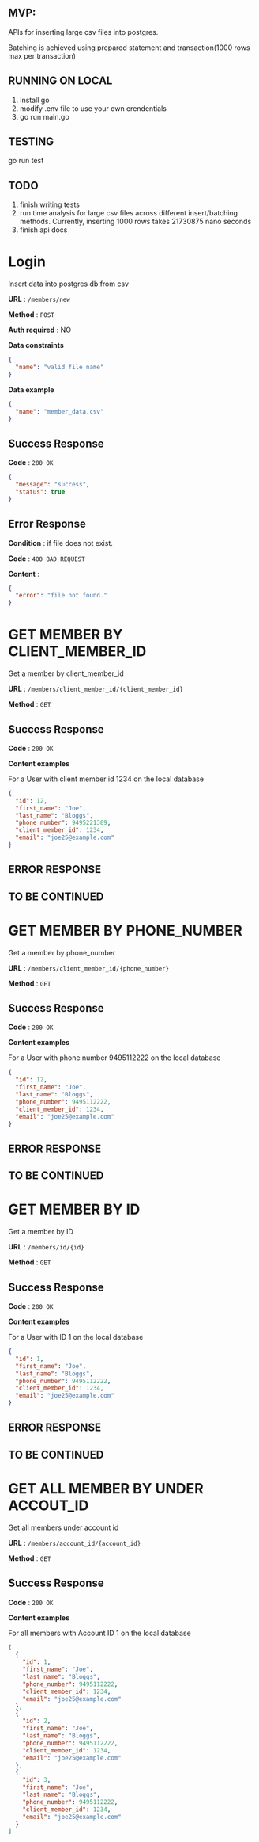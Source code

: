 ## MVP:

APIs for inserting large csv files into postgres.

Batching is achieved using prepared statement and transaction(1000 rows max per transaction)

## RUNNING ON LOCAL

1. install go
2. modify .env file to use your own crendentials
3. go run main.go

## TESTING

go run test

## TODO

1. finish writing tests
2. run time analysis for large csv files across different insert/batching methods. Currently, inserting 1000 rows takes 21730875 nano seconds
3. finish api docs

# Login

Insert data into postgres db from csv

**URL** : `/members/new`

**Method** : `POST`

**Auth required** : NO

**Data constraints**

```json
{
  "name": "valid file name"
}
```

**Data example**

```json
{
  "name": "member_data.csv"
}
```

## Success Response

**Code** : `200 OK`

```json
{
  "message": "success",
  "status": true
}
```

## Error Response

**Condition** : if file does not exist.

**Code** : `400 BAD REQUEST`

**Content** :

```json
{
  "error": "file not found."
}
```

# GET MEMBER BY CLIENT_MEMBER_ID

Get a member by client_member_id

**URL** : `/members/client_member_id/{client_member_id}`

**Method** : `GET`

## Success Response

**Code** : `200 OK`

**Content examples**

For a User with client member id 1234 on the local database

```json
{
  "id": 12,
  "first_name": "Joe",
  "last_name": "Bloggs",
  "phone_number": 9495221389,
  "client_member_id": 1234,
  "email": "joe25@example.com"
}
```

## ERROR RESPONSE

## TO BE CONTINUED

# GET MEMBER BY PHONE_NUMBER

Get a member by phone_number

**URL** : `/members/client_member_id/{phone_number}`

**Method** : `GET`

## Success Response

**Code** : `200 OK`

**Content examples**

For a User with phone number 9495112222 on the local database

```json
{
  "id": 12,
  "first_name": "Joe",
  "last_name": "Bloggs",
  "phone_number": 9495112222,
  "client_member_id": 1234,
  "email": "joe25@example.com"
}
```

## ERROR RESPONSE

## TO BE CONTINUED

# GET MEMBER BY ID

Get a member by ID

**URL** : `/members/id/{id}`

**Method** : `GET`

## Success Response

**Code** : `200 OK`

**Content examples**

For a User with ID 1 on the local database

```json
{
  "id": 1,
  "first_name": "Joe",
  "last_name": "Bloggs",
  "phone_number": 9495112222,
  "client_member_id": 1234,
  "email": "joe25@example.com"
}
```

## ERROR RESPONSE

## TO BE CONTINUED

# GET ALL MEMBER BY UNDER ACCOUT_ID

Get all members under account id

**URL** : `/members/account_id/{account_id}`

**Method** : `GET`

## Success Response

**Code** : `200 OK`

**Content examples**

For all members with Account ID 1 on the local database

```json
[
  {
    "id": 1,
    "first_name": "Joe",
    "last_name": "Bloggs",
    "phone_number": 9495112222,
    "client_member_id": 1234,
    "email": "joe25@example.com"
  },
  {
    "id": 2,
    "first_name": "Joe",
    "last_name": "Bloggs",
    "phone_number": 9495112222,
    "client_member_id": 1234,
    "email": "joe25@example.com"
  },
  {
    "id": 3,
    "first_name": "Joe",
    "last_name": "Bloggs",
    "phone_number": 9495112222,
    "client_member_id": 1234,
    "email": "joe25@example.com"
  }
]
```

